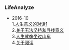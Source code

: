 ### LifeAnalyze
- 2016-10<br>
1.[人生意义的对话1](https://github.com/pop1030123/LifeAnalyze/blob/master/%E4%BA%BA%E7%94%9F%E6%84%8F%E4%B9%89%E7%9A%84%E5%AF%B9%E8%AF%9D1.md)<br>
2.[关于无法坚持和寻找意义](https://github.com/pop1030123/LifeAnalyze/blob/master/%E5%85%B3%E4%BA%8E%E6%97%A0%E6%B3%95%E5%9D%9A%E6%8C%81%E5%92%8C%E5%AF%BB%E6%89%BE%E6%84%8F%E4%B9%89.md)<br>
3.[人生就像坐过山车](https://github.com/pop1030123/LifeAnalyze/blob/master/%E4%BA%BA%E7%94%9F%E5%B0%B1%E5%83%8F%E5%9D%90%E8%BF%87%E5%B1%B1%E8%BD%A6.md)<br>
4.[关于阅读](https://github.com/pop1030123/LifeAnalyze/blob/master/%E5%85%B3%E4%BA%8E%E9%98%85%E8%AF%BB.md)
